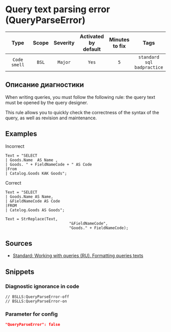 # Query text parsing error (QueryParseError)

|      Type      |    Scope    | Severity |    Activated<br>by default    |    Minutes<br>to fix    |                       Tags                       |
|:-------------:|:-----------------------------:|:--------:|:------------------------------:|:-----------------------------------:|:------------------------------------------------:|
| `Code smell` |             `BSL`             | `Major` |              `Yes`              |                 `5`                 |       `standard`<br>`sql`<br>`badpractice`       |

<!-- Блоки выше заполняются автоматически, не трогать -->
## Описание диагностики
<!-- Описание диагностики заполняется вручную. Необходимо понятным языком описать смысл и схему работу -->

When writing queries, you must follow the following rule: the query text must be opened by the query designer.

This rule allows you to quickly check the correctness of the syntax of the query, as well as revision and maintenance.

## Examples
<!-- В данном разделе приводятся примеры, на которые диагностика срабатывает, а также можно привести пример, как можно исправить ситуацию -->

Incorrect

```bsl
Text = "SELECT
| Goods.Name  AS Name ,
| Goods. " + FieldNameCode + " AS Code
|From
| Catalog.Goods КАК Goods";
```

Correct

```bsl
Text = "SELECT
| Goods.Name AS Name,
| &FieldNameCode AS Code
|FROM
| Catelog.Goods AS Goods";

Text = StrReplace(Text, 
                            "&FieldNameCode", 
                            "Goods." + FieldNameCode);
```

## Sources
<!-- Необходимо указывать ссылки на все источники, из которых почерпнута информация для создания диагностики -->
<!-- Примеры источников

* Источник: [Стандарт: Тексты модулей](https://its.1c.ru/db/v8std#content:456:hdoc)
* Полезная информация: [Отказ от использования модальных окон](https://its.1c.ru/db/metod8dev#content:5272:hdoc)
* Источник: [Cognitive complexity, ver. 1.4](https://www.sonarsource.com/docs/CognitiveComplexity.pdf) -->

* [Standard: Working with queries (RU). Formatting queries texts](https://its.1c.ru/db/v8std#content:437:hdoc)

## Snippets

<!-- Блоки ниже заполняются автоматически, не трогать -->
### Diagnostic ignorance in code

```bsl
// BSLLS:QueryParseError-off
// BSLLS:QueryParseError-on
```

### Parameter for config

```json
"QueryParseError": false
```
